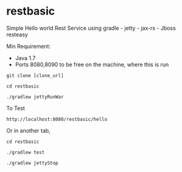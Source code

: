 # restbasic

Simple Hello world Rest Service using gradle - jetty - jax-rs - Jboss resteasy

Min Requirement:

* Java 1.7
* Ports 8080,8090 to be free on the machine, where this is run

````
git clone [clone_url]

cd restbasic

./gradlew jettyRunWar
````
To Test 
````
http://localhost:8080/restbasic/hello
````
Or in another tab,
````
cd restbasic

./gradlew test

./gradlew jettyStop
````
